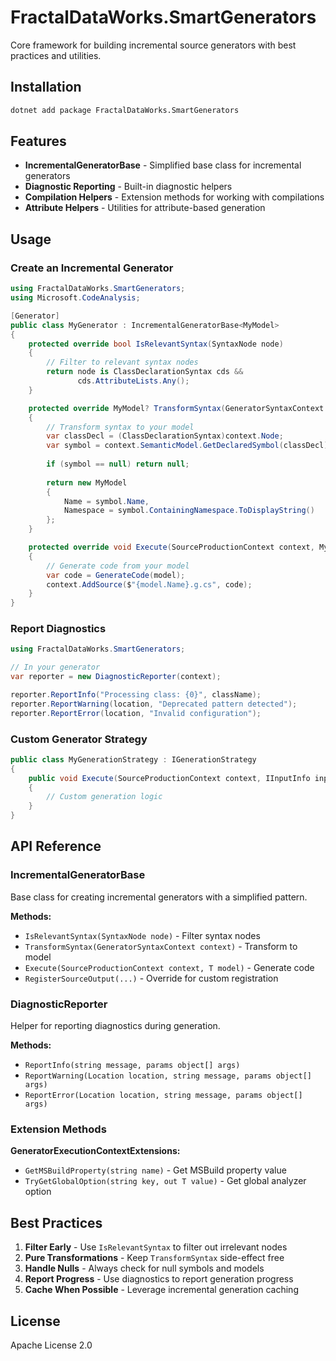 # FractalDataWorks.SmartGenerators

Core framework for building incremental source generators with best practices and utilities.

## Installation

```bash
dotnet add package FractalDataWorks.SmartGenerators
```

## Features

- **IncrementalGeneratorBase<T>** - Simplified base class for incremental generators
- **Diagnostic Reporting** - Built-in diagnostic helpers
- **Compilation Helpers** - Extension methods for working with compilations
- **Attribute Helpers** - Utilities for attribute-based generation

## Usage

### Create an Incremental Generator

```csharp
using FractalDataWorks.SmartGenerators;
using Microsoft.CodeAnalysis;

[Generator]
public class MyGenerator : IncrementalGeneratorBase<MyModel>
{
    protected override bool IsRelevantSyntax(SyntaxNode node)
    {
        // Filter to relevant syntax nodes
        return node is ClassDeclarationSyntax cds &&
               cds.AttributeLists.Any();
    }

    protected override MyModel? TransformSyntax(GeneratorSyntaxContext context)
    {
        // Transform syntax to your model
        var classDecl = (ClassDeclarationSyntax)context.Node;
        var symbol = context.SemanticModel.GetDeclaredSymbol(classDecl);
        
        if (symbol == null) return null;
        
        return new MyModel
        {
            Name = symbol.Name,
            Namespace = symbol.ContainingNamespace.ToDisplayString()
        };
    }

    protected override void Execute(SourceProductionContext context, MyModel model)
    {
        // Generate code from your model
        var code = GenerateCode(model);
        context.AddSource($"{model.Name}.g.cs", code);
    }
}
```

### Report Diagnostics

```csharp
using FractalDataWorks.SmartGenerators;

// In your generator
var reporter = new DiagnosticReporter(context);

reporter.ReportInfo("Processing class: {0}", className);
reporter.ReportWarning(location, "Deprecated pattern detected");
reporter.ReportError(location, "Invalid configuration");
```

### Custom Generator Strategy

```csharp
public class MyGenerationStrategy : IGenerationStrategy
{
    public void Execute(SourceProductionContext context, IInputInfo input)
    {
        // Custom generation logic
    }
}
```

## API Reference

### IncrementalGeneratorBase<T>

Base class for creating incremental generators with a simplified pattern.

**Methods:**
- `IsRelevantSyntax(SyntaxNode node)` - Filter syntax nodes
- `TransformSyntax(GeneratorSyntaxContext context)` - Transform to model
- `Execute(SourceProductionContext context, T model)` - Generate code
- `RegisterSourceOutput(...)` - Override for custom registration

### DiagnosticReporter

Helper for reporting diagnostics during generation.

**Methods:**
- `ReportInfo(string message, params object[] args)`
- `ReportWarning(Location location, string message, params object[] args)`
- `ReportError(Location location, string message, params object[] args)`

### Extension Methods

**GeneratorExecutionContextExtensions:**
- `GetMSBuildProperty(string name)` - Get MSBuild property value
- `TryGetGlobalOption(string key, out T value)` - Get global analyzer option

## Best Practices

1. **Filter Early** - Use `IsRelevantSyntax` to filter out irrelevant nodes
2. **Pure Transformations** - Keep `TransformSyntax` side-effect free
3. **Handle Nulls** - Always check for null symbols and models
4. **Report Progress** - Use diagnostics to report generation progress
5. **Cache When Possible** - Leverage incremental generation caching

## License

Apache License 2.0